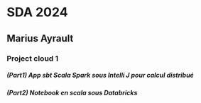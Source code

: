 # SDA 2024
## Marius Ayrault 

### Project cloud 1
##### (Part1) App sbt Scala Spark sous Intelli J pour calcul distribué 
##### (Part2) Notebook en scala sous Databricks